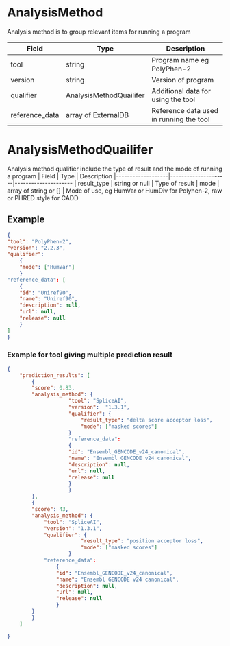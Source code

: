 # AnalysisMethod
Analysis method is to group relevant items for running a program

| Field             | Type                | Description
|-------------------|---------------------|---------------------
| tool              | string              | Program name eg PolyPhen-2
| version           | string              | Version of program
| qualifier         | AnalysisMethodQuailifer | Additional data for using the tool
| reference_data    | array of ExternalDB | Reference data used in running the tool

# AnalysisMethodQuailifer 
Analysis method qualifier include the type of result and the mode of running a program
| Field             | Type                | Description
|-------------------|---------------------|---------------------
| result_type       | string  or null           | Type of result
| mode              | array of string or []      | Mode of use, eg HumVar or HumDiv for Polyhen-2, raw or PHRED style for CADD


## Example
```json
{
"tool": "PolyPhen-2",
"version": "2.2.3",
"qualifier": 
    {
    "mode": ["HumVar"]
    }
"reference_data": [
    {
    "id": "Uniref90",
    "name": "Uniref90",
    "description": null,
    "url": null,
    "release": null
    }
]
}
``` 


### Example for tool giving multiple prediction result
```json
{
    "prediction_results": [
        {
        "score": 0.83,
        "analysis_method": {       
                    "tool": "SpliceAI",  
                    "version":  "1.3.1",
                    "qualifier": {
                        "result_type": "delta score acceptor loss", 
                        "mode": ["masked scores"]
                    }
                    "reference_data": 
                    {
                    "id": "Ensembl_GENCODE_v24_canonical",
                    "name": "Ensembl GENCODE v24 canonical",
                    "description": null,
                    "url": null,
                    "release": null
                    }
                    }
        },
        {
        "score": 43,
        "analysis_method": { 
            "tool": "SpliceAI",      
            "version": "1.3.1",  
            "qualifier": {
                        "result_type": "position acceptor loss", 
                        "mode": ["masked scores"]
                    }  
            "reference_data": 
                {
                "id": "Ensembl_GENCODE_v24_canonical",
                "name": "Ensembl GENCODE v24 canonical",
                "description": null,
                "url": null,
                "release": null
                }
        }
        }
    ]

}


```
